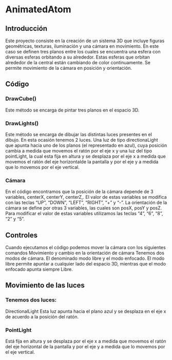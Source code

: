 # AnimatedAtom
## Introducción
Este proyecto consiste en la creación de un sistema 3D que incluye figuras geométricas, texturas, iluminación y una cámara en movimiento.
En este caso se definen tres planos entre los cuales se encuentra una esfera con diversas esferas orbitando a su alrededor. Estas esferas que orbitan alrededor de la central están cambiando de color continuamente. Se permite movimiento de la cámara en posición y orientación.
## Código
### DrawCube()
Este método se encarga de pintar tres planos en el espacio 3D.
### DrawLights()
Este método se encarga de dibujar las distintas luces presentes en el dibujo.
En esta ocasión tenemos 2 luces. Una luz de tipo directionaLight que apunta hacia uno de los planos (el representado en azul), cuya posición cambia a medida que movemos el ratón por el eje x y una luz del tipo pointLight, la cual esta fija en altura y se desplaza por el eje x a medida que movemos el ratón del eje horizontalde la pantalla y por el eje y a medida que lo movemos por el eje vertical.
### Cámara
En el código encontramos que la posición de la cámara depende de 3 variables, centerX, centerY, centerZ,. El valor de estas variables se modifica con las teclas “UP”, “DOWN”, “LEFT”, “RIGHT”, “+” y “-”.
La orientación de la cámara se define por otras 3 variables, las cuales son posX, posY y posZ. Para modificar el valor de estas variables utilizamos las teclas “4”, “6”, “8”, “2” y “5”.
## Controles
Cuando ejecutamos el código podemos mover la cámara con los siguientes comandos
Movimiento y cambio en la orientación de cámara
Tenemos dos modos de cámara. El denominado modo libre y el modo enfocado. 
El modo libre permite apuntar a cualquier lado del espacio 3D, mientras que el modo enfocado apunta siempre Libre.
## Movimiento de las luces
### Tenemos dos luces:
DirectionalLight
Esta luz apunta hacia el plano azul y se desplaza en el eje x de acuerdo a la posición del ratón.
### PointLight
Está fija en altura y se desplaza por el eje x a medida que movemos el ratón del eje horizontal de la pantalla y por el eje y a medida que lo movemos por el eje vertical.
